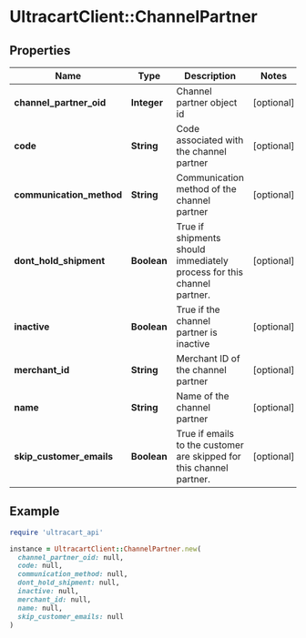 # UltracartClient::ChannelPartner

## Properties

| Name | Type | Description | Notes |
| ---- | ---- | ----------- | ----- |
| **channel_partner_oid** | **Integer** | Channel partner object id | [optional] |
| **code** | **String** | Code associated with the channel partner | [optional] |
| **communication_method** | **String** | Communication method of the channel partner | [optional] |
| **dont_hold_shipment** | **Boolean** | True if shipments should immediately process for this channel partner. | [optional] |
| **inactive** | **Boolean** | True if the channel partner is inactive | [optional] |
| **merchant_id** | **String** | Merchant ID of the channel partner | [optional] |
| **name** | **String** | Name of the channel partner | [optional] |
| **skip_customer_emails** | **Boolean** | True if emails to the customer are skipped for this channel partner. | [optional] |

## Example

```ruby
require 'ultracart_api'

instance = UltracartClient::ChannelPartner.new(
  channel_partner_oid: null,
  code: null,
  communication_method: null,
  dont_hold_shipment: null,
  inactive: null,
  merchant_id: null,
  name: null,
  skip_customer_emails: null
)
```

